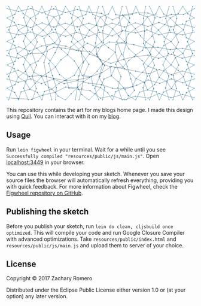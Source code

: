 ![My Blog Sketch](/illustration.png?raw=true)

This repository contains the art for my blogs home page. I made this design using [Quil](http://www.quil.info/). You can interact with it on my [blog](https://zacromero.io/).

## Usage

Run `lein figwheel` in your terminal. Wait for a while until you see `Successfully compiled "resources/public/js/main.js"`. Open [localhost:3449](http://localhost:3449) in your browser.

You can use this while developing your sketch. Whenever you save your source files the browser will automatically refresh everything, providing you with quick feedback. For more information about Figwheel, check the [Figwheel repository on GitHub](https://github.com/bhauman/lein-figwheel).

## Publishing the sketch

Before you publish your sketch, run `lein do clean, cljsbuild once optimized`. This will compile your code and run Google Closure Compiler with advanced optimizations. Take `resources/public/index.html` and `resources/public/js/main.js` and upload them to server of your choice.

## License

Copyright © 2017 Zachary Romero

Distributed under the Eclipse Public License either version 1.0 or (at
your option) any later version.
